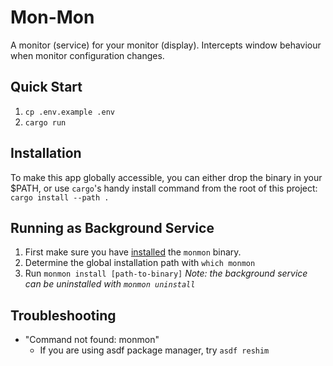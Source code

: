 # Mon-Mon
A monitor (service) for your monitor (display). Intercepts window behaviour when monitor configuration changes.

## Quick Start
1. `cp .env.example .env`
2. `cargo run`

## Installation
To make this app globally accessible, you can either drop the binary in your $PATH, or use `cargo`'s handy install command from the root of this project: `cargo install --path .`

## Running as Background Service
1. First make sure you have [installed](#installation) the `monmon` binary.
2. Determine the global installation path with `which monmon`
3. Run `monmon install [path-to-binary]`
_Note: the background service can be uninstalled with `monmon uninstall`_


## Troubleshooting
- "Command not found: monmon"
  - If you are using asdf package manager, try `asdf reshim`
